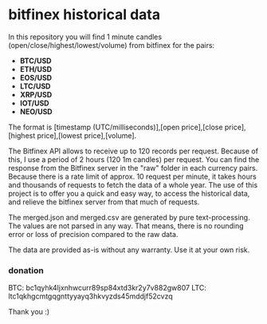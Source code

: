 # bitfinex historical data
In this repository you will find 1 minute candles (open/close/highest/lowest/volume) from bitfinex for the pairs:

*  **BTC/USD**
*  **ETH/USD**
*  **EOS/USD**
*  **LTC/USD**
*  **XRP/USD**
*  **IOT/USD**
*  **NEO/USD**

The format is [timestamp (UTC/milliseconds)],[open price],[close price],[highest price],[lowest price],[volume].

The Bitfinex API allows to receive up to 120 records per request. Because of this, I use a period of 2 hours (120 1m candles) per request. You can find the response from the Bitfinex server in the "raw" folder in each currency pairs. Because there is a rate limit of approx. 10 request per minute, it takes hours and thousands of requests to fetch the data of a whole year. The use of this project is to offer you a quick and easy way, to access the historical data, and relieve the bitfinex server from that much of requests.

The merged.json and merged.csv are generated by pure text-processing. The values are not parsed in any way. That means, there is no rounding error or loss of precision compared to the raw data.

The data are provided as-is without any warranty. Use it at your own risk.

### donation
BTC: bc1qyhk4ljxnhwcurr89sp84xtd3kr2y7v882gw807
LTC: ltc1qkhgcmtgqgnttyyayq3hkvyzds45mddjf52cvzq

Thank you :)